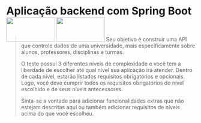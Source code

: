 # Aplicação backend com Spring Boot <img height="65" width="130" src="https://marcas-logos.net/wp-content/uploads/2020/11/Java-logo.png" align="left"/> <img height="65" width="130" src="https://bgasparotto.com/wp-content/uploads/2017/12/spring-boot-logo.png" align="left"/>
<br/>

> Seu objetivo é construir uma API que controle dados de uma universidade, mais especificamente sobre alunos, professores, disciplinas e turmas. 
> 
> O teste possui 3 diferentes níveis de complexidade e você tem a liberdade de escolher até qual nível sua aplicação irá atender. Dentro de cada nível, estarão listados requisitos obrigatórios e opcionais. Logo, você deve cumprir todos os requisitos obrigatórios do nível escolhido e de seus níveis antecessores.
> 
> Sinta-se a vontade para adicionar funcionalidades extras que não estejam descritas aqui ou também adicionar requisitos de níveis acima do que você escolheu.

